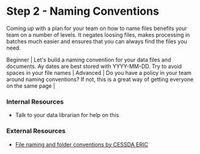 # Step 2 - Naming Conventions

Coming up with a plan for your team on how to name files benefits your team on a number of levels. It negates loosing files, makes processing in batches much easier and ensures that you can always find the files you need.

Beginner | Let's build a naming convention for your data files and documents. Ay dates are best stored with YYYY-MM-DD. Try to avoid spaces in your file names |
Advanced | Do you have a policy in your team around naming conventions? If not, this is a great way of getting everyone on the same page |


### Internal Resources
* Talk to your data librarian for help on this

### External Resources
* [File naming and folder conventions by CESSDA ERIC](https://www.cessda.eu/Training/Training-Resources/Library/Data-Management-Expert-Guide/2.-Organise-Document/File-naming-and-folder-structure)
